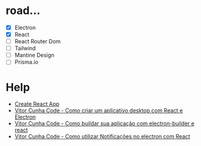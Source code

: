 # road...

- [x] Electron
- [x] React
- [ ] React Router Dom
- [ ] Tailwind
- [ ] Mantine Design
- [ ] Prisma.io

# Help

- [Create React App](https://create-react-app.dev/docs/adding-typescript)
- [Vitor Cunha Code - Como criar um aplicativo desktop com React e Electron](https://youtu.be/8sVVAkh0UeM)
- [Vitor Cunha Code - Como buildar sua aplicação com electron-builder e react](https://youtu.be/Z7F6Z4vfh-k)
- [Vitor Cunha Code - Como utilizar Notificações no electron com React](https://youtu.be/OLY_dXD_5uc?list=PL3rZmjd47DtC1DarShG8NZStw3EfJI2c7)
